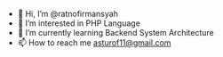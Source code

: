 - 👋 Hi, I’m @ratnofirmansyah
- 👀 I’m interested in PHP Language
- 🌱 I’m currently learning Backend System Architecture
- 📫 How to reach me asturof11@gmail.com

